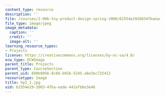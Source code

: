 ```yaml
---
content_type: resource
description: ''
file: /courses/2-00b-toy-product-design-spring-2008/62554e2926034fbaeade442afb6e3e46_hp1_1.jpg
file_type: image/jpeg
image_metadata:
  caption: ''
  credit: ''
  image-alt: ''
learning_resource_types:
- Projects
license: https://creativecommons.org/licenses/by-nc-sa/4.0/
ocw_type: OCWImage
parent_title: Projects
parent_type: CourseSection
parent_uid: 690b9956-8c8d-b91b-5245-a6e3ec725412
resourcetype: Image
title: hp1_1.jpg
uid: 62554e29-2603-4fba-eade-442afb6e3e46
---
```

